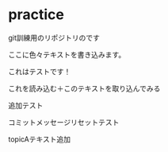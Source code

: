 # practice
git訓練用のリポジトリのです

ここに色々テキストを書き込みます。

これはテストです！

これを読み込む＋このテキストを取り込んでみる

追加テスト

コミットメッセージリセットテスト

topicAテキスト追加
